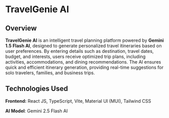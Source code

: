 # TravelGenie AI

## Overview

**TravelGenie AI** is an intelligent travel planning platform powered by **Gemini 1.5 Flash AI**, designed to generate personalized travel itineraries based on user preferences. By entering details such as destination, travel dates, budget, and interests, users receive optimized trip plans, including activities, accommodations, and dining recommendations. The AI ensures quick and efficient itinerary generation, providing real-time suggestions for solo travelers, families, and business trips.

## Technologies Used

**Frontend:** React JS, TypeScript, Vite, Material UI (MUI), Tailwind CSS

**AI Model**: Gemini 2.5 Flash AI
